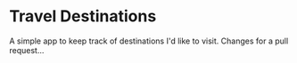 # Travel Destinations

A simple app to keep track of destinations I'd like to visit.
Changes for a pull request...
